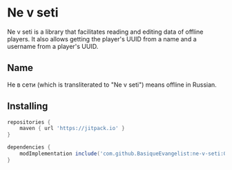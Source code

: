 # Ne v seti
Ne v seti is a library that facilitates reading and editing data of offline players. It also allows getting the player's UUID from a name and a username from a player's UUID.

## Name
Не в сети (which is transliterated to "Ne v seti") means offline in Russian.

## Installing
```groovy
repositories {
    maven { url 'https://jitpack.io' }
}

dependencies {
    modImplementation include('com.github.BasiqueEvangelist:ne-v-seti:0.1.0')
}
```